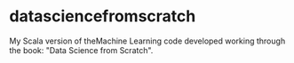 # datasciencefromscratch
My Scala version of theMachine Learning code  developed working through the book: "Data Science from Scratch". 

